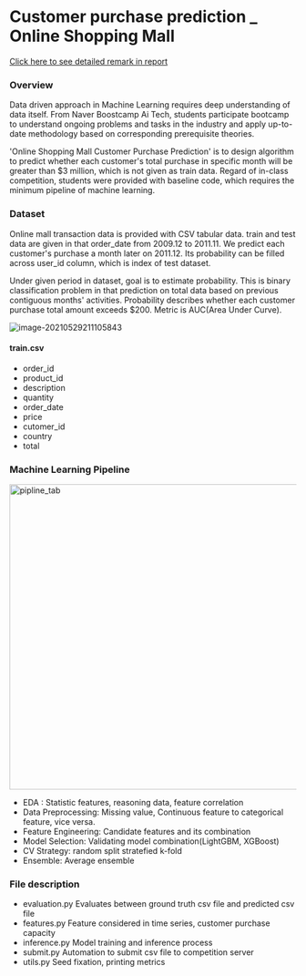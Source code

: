 # Customer purchase prediction _ Online Shopping Mall

[Click here to see detailed remark in report]('https://github.com/bcaitech1/p2-tab-gvsteve24/blob/master/wrapup/wrap_up.pdf')

### Overview

Data driven approach in Machine Learning requires deep understanding of data itself. From Naver Boostcamp Ai Tech, students participate bootcamp to understand ongoing problems and tasks in the industry and apply up-to-date methodology based on corresponding prerequisite theories. 

'Online Shopping Mall Customer Purchase Prediction' is to design algorithm to predict whether each customer's total purchase in specific month will be greater than $3 million, which is not given as train data. Regard of in-class competition, students were provided with baseline code, which requires the minimum pipeline of machine learning.



### Dataset

Online mall transaction data is provided with CSV tabular data. train and test data are given in that order_date from 2009.12 to 2011.11. We predict each customer's purchase a month later on 2011.12. Its probability can be filled across user_id column, which is index of test dataset.

Under given period in dataset, goal is to estimate probability. This is binary classification problem in that prediction on total data based on previous contiguous months' activities. Probability describes whether each customer purchase total amount exceeds $200. Metric is AUC(Area Under Curve).

![image-20210529211105843](https://user-images.githubusercontent.com/28102768/120107500-31d47c00-c19c-11eb-91ce-e9e7e2372be3.png)

#### train.csv

* order_id
* product_id
* description
* quantity
* order_date
* price
* cutomer_id
* country
* total



### Machine Learning Pipeline

<img width="536" alt="pipline_tab" src="https://user-images.githubusercontent.com/28102768/120107459-0e113600-c19c-11eb-96b7-0ea515aec5c0.PNG">

* EDA : Statistic features, reasoning data, feature correlation
* Data Preprocessing: Missing value, Continuous feature to categorical feature, vice versa.
* Feature Engineering: Candidate features and its combination
* Model Selection: Validating model combination(LightGBM, XGBoost)
* CV Strategy: random split stratefied k-fold
* Ensemble: Average ensemble



### File description

* evaluation.py
  Evaluates between ground truth csv file and predicted csv file
* features.py
  Feature considered in time series, customer purchase capacity
* inference.py
  Model training and inference process
* submit.py
  Automation to submit csv file to competition server
* utils.py
  Seed fixation, printing metrics
